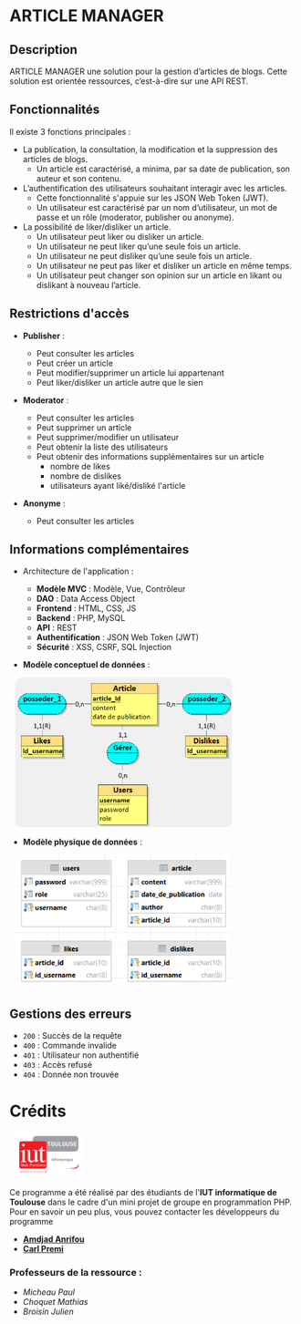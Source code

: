 # ARTICLE MANAGER

## Description
ARTICLE MANAGER une solution pour la gestion d’articles de blogs. Cette solution est orientée ressources, c’est-à-dire sur une API REST.


## Fonctionnalités
Il existe 3 fonctions principales :
* La publication, la consultation, la modification et la suppression des articles de blogs. 
  * Un article
  est caractérisé, a minima, par sa date de publication, son auteur et son contenu.
* L’authentification des utilisateurs souhaitant interagir avec les articles.
  * Cette fonctionnalité s'appuie sur les JSON Web Token (JWT). 
  * Un utilisateur est caractérisé par un nom d’utilisateur, un mot de passe et un rôle (moderator, publisher ou anonyme).
* La possibilité de liker/disliker un article.
    * Un utilisateur peut liker ou disliker un article. 
    * Un utilisateur ne peut liker qu’une seule fois un article. 
    * Un utilisateur ne peut disliker qu’une seule fois un article. 
    * Un utilisateur ne peut pas liker et disliker un article en même temps. 
    * Un utilisateur peut changer son opinion sur un article en likant ou dislikant à nouveau l’article.

## Restrictions d'accès

* **Publisher** : 
  * Peut consulter les articles
  * Peut créer un article
  * Peut modifier/supprimer un article lui appartenant
  * Peut liker/disliker un article autre que le sien

* **Moderator** :
  * Peut consulter les articles
  * Peut supprimer un article
  * Peut supprimer/modifier un utilisateur
  * Peut obtenir la liste des utilisateurs
  * Peut obtenir des informations supplémentaires sur un article 
    * nombre de likes
    * nombre de dislikes
    * utilisateurs ayant liké/disliké l'article
* **Anonyme** :
    * Peut consulter les articles

## Informations complémentaires

* Architecture de l'application :
  * **Modèle MVC** : Modèle, Vue, Contrôleur
  * **DAO** : Data Access Object
  * **Frontend** : HTML, CSS, JS
  * **Backend** : PHP, MySQL
  * **API** : REST
  * **Authentification** : JSON Web Token (JWT)
  * **Sécurité** : XSS, CSRF, SQL Injection

* **Modèle conceptuel de données** :

<img  style="float:center; margin: 0 10px 0;" alt="" src="./ressources/MCD_IMAGE.png" width=380>

* **Modèle physique de données** :

<img  style="float:center; margin: 0 10px 0;" alt="" src="./ressources/BDD_DIAGRAM.png" width=380>


## Gestions des erreurs

* `200` : Succès de la requête
* `400` : Commande invalide
* `401` : Utilisateur non authentifié
* `403` : Accès refusé
* `404` : Donnée non trouvée



# Crédits

<img  style="float:center; margin: 0 10px 0;" alt="" src="./ressources/logo_iut_info.png" width=120>

Ce programme a été réalisé par des étudiants de l'**IUT informatique de Toulouse** dans le cadre d'un mini projet de groupe en programmation PHP. 
Pour en savoir un peu plus, vous pouvez contacter les développeurs du programme
* [**Amdjad Anrifou**](https://github.com/maxiwere45)
* [**Carl Premi**](https://github.com/otsubyo)

### Professeurs de la ressource :
  * *Micheau Paul*
  * *Choquet Mathias*
  * *Broisin Julien*
